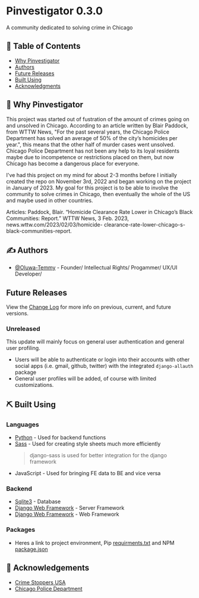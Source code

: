 # Pinvestigator 0.3.0

A community dedicated to solving crime in Chicago

<!-- <p align="center">
  <a href="" rel="noopener">
 <img width=200px height=200px src="https://i.imgur.com/6wj0hh6.jpg" alt="Project logo"></a>
</p>

<h3 align="center">Pinvestigator</h3>

<div align="center">

[![Status](https://img.shields.io/badge/status-active-success.svg)]()
[![GitHub Issues](https://img.shields.io/github/issues/kylelobo/The-Documentation-Compendium.svg)](https://github.com/Oluwa-Temmy/Pinvestigator/issues)
[![GitHub Pull Requests](https://img.shields.io/github/issues-pr/kylelobo/The-Documentation-Compendium.svg)](https://github.com/Oluwa-Temmy/Pinvestigator/pulls)
[![License](https://img.shields.io/badge/license-MIT-blue.svg)](/LICENSE)

</div>

---

<p align="center"> Few lines describing your project.
    <br>
</p>
-->

## 📝 Table of Contents

- [Why Pinvestigator](#about)
- [Authors](#authors)
- [Future Releases](#future_releases)
- [Built Using](#built_using)
- [Acknowledgments](#acknowledgement)
<!-- [Contributing](../CONTRIBUTING.md)-->

## 🧐 Why Pinvestigator <a name = "about"></a>

This project was started out of fustration of the amount of crimes going on and unsolved in Chicago. According to an article written by Blair Paddock, from WTTW News, "For the past several years, the Chicago Police Department has solved an average of 50% of the city’s homicides per year.", this means that the other half of murder cases went unsolved. Chicago Police Department has not been any help to its loyal residents maybe due to incompetence or restrictions placed on them, but now Chicago has become a dangerous place for everyone.

I've had this project on my mind for about 2-3 months before I initially created the repo on November 3rd, 2022 and began working on the project in January of 2023. My goal for this project is to be able to involve the community to solve crimes in Chicago, then eventually the whole of the US and maybe used in other countries.

Articles:
Paddock, Blair. “Homicide Clearance Rate Lower in Chicago’s Black Communities: Report.” WTTW News, 3 Feb. 2023, news.wttw.com/2023/02/03/homicide- clearance-rate-lower-chicago-s-black-communities-report.

## ✍️ Authors <a name = "authors"></a>

- [@Oluwa-Temmy](https://github.com/Oluwa-Temmy) - Founder/ Intellectual Rights/ Progammer/ UX/UI Developer/

<!--See also the list of [contributors](https://github.com/kylelobo/The-Documentation-Compendium/contributors) who participated in this project.-->

## Future Releases <a name = "future_releases"></a>
View the [Change Log](https://github.com/Oluwa-Temmy/Pinvestigator/blob/development/docs/CHANGE.md) for more info on previous, current, and future versions.

### Unreleased
This update will mainly focus on general user authentication and general user profiling.
- Users will be able to authenticate or login into their accounts with other social apps (i.e. gmail, github, twitter) with the integrated `django-allauth` package
- General user profiles will be added, of course with limited customizations.

## ⛏️ Built Using <a name = "built_using"></a>

### Languages

- [Python](https://www.python.org/) - Used for backend functions
- [Sass](https://sass-lang.com/) - Used for creating style sheets much more efficiently
  > django-sass is used for better integration for the django framework
- JavaScript - Used for bringing FE data to BE and vice versa

### Backend

- [Sqlite3](https://www.mongodb.com/) - Database
- [Django Web Framework](https://djangoproject.com/) - Server Framework
- [Django Web Framework](https://www.djangoproject.com/) - Web Framework

### Packages

- Heres a link to project environment, Pip [requirments.txt](https://github.com/Oluwa-Temmy/Pinvestigator/blob/development/requirments.txt) and NPM [package.json](https://github.com/Oluwa-Temmy/Pinvestigator/blob/development/package.json)

## 🎉 Acknowledgements <a name = "acknowledgement"></a>

- [Crime Stoppers USA](https://www.crimestoppersusa.org/)
- [Chicago Police Department](https://home.chicagopolice.org/)
